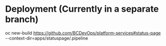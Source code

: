 # Deployment (Currently in a separate branch)

oc new-build https://github.com/BCDevOps/platform-services#status-page --context-dir=apps/statuspage/.pipeline